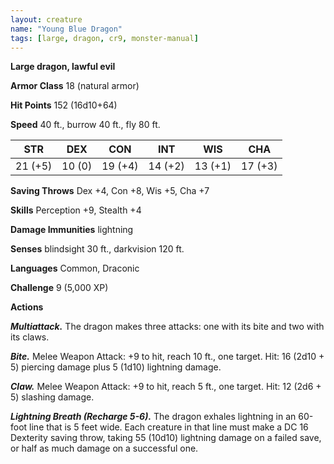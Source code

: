 ```yaml
---
layout: creature
name: "Young Blue Dragon"
tags: [large, dragon, cr9, monster-manual]
---
```


**Large dragon, lawful evil**

**Armor Class** 18 (natural armor)

**Hit Points** 152 (16d10+64)

**Speed** 40 ft., burrow 40 ft., fly 80 ft.

|   STR   |   DEX   |   CON   |   INT   |   WIS   |   CHA   |
|:-----:|:-----:|:-----:|:-----:|:-----:|:-----:|
| 21 (+5) | 10 (0) | 19 (+4) | 14 (+2) | 13 (+1) | 17 (+3) |

**Saving Throws** Dex +4, Con +8, Wis +5, Cha +7

**Skills** Perception +9, Stealth +4

**Damage Immunities** lightning

**Senses** blindsight 30 ft., darkvision 120 ft.

**Languages** Common, Draconic

**Challenge** 9 (5,000 XP)

**Actions**

***Multiattack.*** The dragon makes three attacks: one with its bite and two with its claws.

***Bite.*** Melee Weapon Attack: +9 to hit, reach 10 ft., one target. Hit: 16 (2d10 + 5) piercing damage plus 5 (1d10) lightning damage.

***Claw.*** Melee Weapon Attack: +9 to hit, reach 5 ft., one target. Hit: 12 (2d6 + 5) slashing damage.

***Lightning Breath (Recharge 5-6).*** The dragon exhales lightning in an 60-foot line that is 5 feet wide. Each creature in that line must make a DC 16 Dexterity saving throw, taking 55 (10d10) lightning damage on a failed save, or half as much damage on a successful one.

